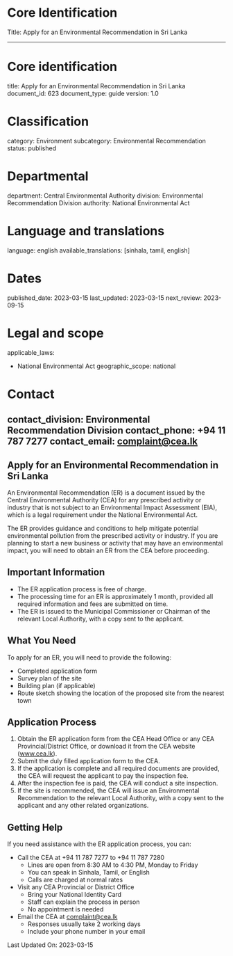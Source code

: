 # Core Identification
Title: Apply for an Environmental Recommendation in Sri Lanka

---
# Core identification
title: Apply for an Environmental Recommendation in Sri Lanka
document_id: 623
document_type: guide
version: 1.0

# Classification
category: Environment
subcategory: Environmental Recommendation
status: published

# Departmental
department: Central Environmental Authority
division: Environmental Recommendation Division
authority: National Environmental Act

# Language and translations
language: english
available_translations: [sinhala, tamil, english]

# Dates
published_date: 2023-03-15
last_updated: 2023-03-15
next_review: 2023-09-15

# Legal and scope
applicable_laws:
 - National Environmental Act
geographic_scope: national

# Contact
contact_division: Environmental Recommendation Division
contact_phone: +94 11 787 7277
contact_email: complaint@cea.lk
---

## Apply for an Environmental Recommendation in Sri Lanka

An Environmental Recommendation (ER) is a document issued by the Central Environmental Authority (CEA) for any prescribed activity or industry that is not subject to an Environmental Impact Assessment (EIA), which is a legal requirement under the National Environmental Act.

The ER provides guidance and conditions to help mitigate potential environmental pollution from the prescribed activity or industry. If you are planning to start a new business or activity that may have an environmental impact, you will need to obtain an ER from the CEA before proceeding.

## Important Information

- The ER application process is free of charge.
- The processing time for an ER is approximately 1 month, provided all required information and fees are submitted on time.
- The ER is issued to the Municipal Commissioner or Chairman of the relevant Local Authority, with a copy sent to the applicant.

## What You Need

To apply for an ER, you will need to provide the following:

- Completed application form
- Survey plan of the site
- Building plan (if applicable)
- Route sketch showing the location of the proposed site from the nearest town

## Application Process

1. Obtain the ER application form from the CEA Head Office or any CEA Provincial/District Office, or download it from the CEA website (www.cea.lk).
2. Submit the duly filled application form to the CEA.
3. If the application is complete and all required documents are provided, the CEA will request the applicant to pay the inspection fee.
4. After the inspection fee is paid, the CEA will conduct a site inspection.
5. If the site is recommended, the CEA will issue an Environmental Recommendation to the relevant Local Authority, with a copy sent to the applicant and any other related organizations.

## Getting Help

If you need assistance with the ER application process, you can:

- Call the CEA at +94 11 787 7277 to +94 11 787 7280
    - Lines are open from 8:30 AM to 4:30 PM, Monday to Friday
    - You can speak in Sinhala, Tamil, or English
    - Calls are charged at normal rates
- Visit any CEA Provincial or District Office
    - Bring your National Identity Card
    - Staff can explain the process in person
    - No appointment is needed
- Email the CEA at complaint@cea.lk
    - Responses usually take 2 working days
    - Include your phone number in your email

Last Updated On: 2023-03-15